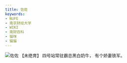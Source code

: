 ```yaml
---
title: 佐佐
keywords:
- NUFE
- 南京财经大学
- WIKI
- 南财百科
- 猫咪
- 猫猫
---
```

![佐佐](/mao/佐佐.jpg)
【未绝育】
四号站常驻霸总黑白奶牛，
有个娇妻铁军。